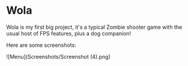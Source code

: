 # Wola

Wola is my first big project, it's a typical Zombie shooter game with the usual host of FPS features, plus a dog companion!

Here are some screenshots:

![Menu](Screenshots/Screenshot (4).png)

